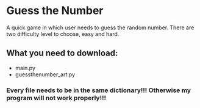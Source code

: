 # Guess the Number
A quick game in which user needs to guess the random number. There are two difficulty level to choose, easy and hard.
## What you need to download:
- main.py
- guessthenumber_art.py
### Every file needs to be in the same dictionary!!! Otherwise my program will not work properly!!!
